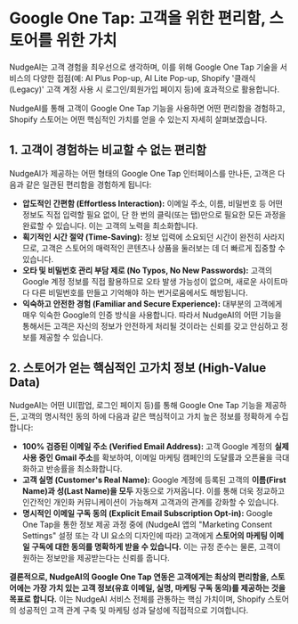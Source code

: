 # Google One Tap: 고객을 위한 편리함, 스토어를 위한 가치

NudgeAI는 고객 경험을 최우선으로 생각하며, 이를 위해 Google One Tap 기술을 서비스의 다양한 접점(예: AI Plus Pop-up, AI Lite Pop-up, Shopify '클래식(Legacy)' 고객 계정 사용 시 로그인/회원가입 페이지 등)에 효과적으로 활용합니다.

NudgeAI를 통해 고객이 Google One Tap 기능을 사용하면 어떤 편리함을 경험하고, Shopify 스토어는 어떤 핵심적인 가치를 얻을 수 있는지 자세히 살펴보겠습니다.

## 1. 고객이 경험하는 비교할 수 없는 편리함

NudgeAI가 제공하는 어떤 형태의 Google One Tap 인터페이스를 만나든, 고객은 다음과 같은 일관된 편리함을 경험하게 됩니다:

*   **압도적인 간편함 (Effortless Interaction):** 이메일 주소, 이름, 비밀번호 등 어떤 정보도 직접 입력할 필요 없이, 단 한 번의 클릭(또는 탭)만으로 필요한 모든 과정을 완료할 수 있습니다. 이는 고객의 노력을 최소화합니다.
*   **획기적인 시간 절약 (Time-Saving):** 정보 입력에 소요되던 시간이 완전히 사라지므로, 고객은 스토어의 매력적인 콘텐츠나 상품을 둘러보는 데 더 빠르게 집중할 수 있습니다.
*   **오타 및 비밀번호 관리 부담 제로 (No Typos, No New Passwords):** 고객의 Google 계정 정보를 직접 활용하므로 오타 발생 가능성이 없으며, 새로운 사이트마다 다른 비밀번호를 만들고 기억해야 하는 번거로움에서도 해방됩니다.
*   **익숙하고 안전한 경험 (Familiar and Secure Experience):** 대부분의 고객에게 매우 익숙한 Google의 인증 방식을 사용합니다. 따라서 NudgeAI의 어떤 기능을 통해서든 고객은 자신의 정보가 안전하게 처리될 것이라는 신뢰를 갖고 안심하고 정보를 제공할 수 있습니다.

## 2. 스토어가 얻는 핵심적인 고가치 정보 (High-Value Data)

NudgeAI는 어떤 UI(팝업, 로그인 페이지 등)를 통해 Google One Tap 기능을 제공하든, 고객의 명시적인 동의 하에 다음과 같은 핵심적이고 가치 높은 정보를 정확하게 수집합니다:

*   **100% 검증된 이메일 주소 (Verified Email Address):**
    고객 Google 계정의 **실제 사용 중인 Gmail 주소**를 확보하여, 이메일 마케팅 캠페인의 도달률과 오픈율을 극대화하고 반송률을 최소화합니다.
*   **고객 실명 (Customer's Real Name):**
    Google 계정에 등록된 고객의 **이름(First Name)과 성(Last Name)을 모두** 자동으로 가져옵니다. 이를 통해 더욱 정교하고 인간적인 개인화 커뮤니케이션이 가능해져 고객과의 관계를 강화할 수 있습니다.
*   **명시적인 이메일 구독 동의 (Explicit Email Subscription Opt-in):**
    Google One Tap을 통한 정보 제공 과정 중에 (NudgeAI 앱의 "Marketing Consent Settings" 설정 또는 각 UI 요소의 디자인에 따라) 고객에게 **스토어의 마케팅 이메일 구독에 대한 동의를 명확하게 받을 수 있습니다.** 이는 규정 준수는 물론, 고객이 원하는 정보만을 제공받는다는 신뢰를 줍니다.

**결론적으로, NudgeAI의 Google One Tap 연동은 고객에게는 최상의 편리함을, 스토어에는 가장 가치 있는 고객 정보(유효 이메일, 실명, 마케팅 구독 동의)를 제공하는 것을 목표로 합니다.** 이는 NudgeAI 서비스 전체를 관통하는 핵심 가치이며, Shopify 스토어의 성공적인 고객 관계 구축 및 마케팅 성과 달성에 직접적으로 기여합니다. 